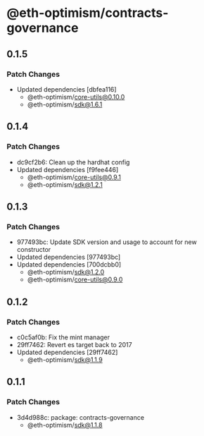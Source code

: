 # @eth-optimism/contracts-governance

## 0.1.5

### Patch Changes

- Updated dependencies [dbfea116]
  - @eth-optimism/core-utils@0.10.0
  - @eth-optimism/sdk@1.6.1

## 0.1.4

### Patch Changes

- dc9cf2b6: Clean up the hardhat config
- Updated dependencies [f9fee446]
  - @eth-optimism/core-utils@0.9.1
  - @eth-optimism/sdk@1.2.1

## 0.1.3

### Patch Changes

- 977493bc: Update SDK version and usage to account for new constructor
- Updated dependencies [977493bc]
- Updated dependencies [700dcbb0]
  - @eth-optimism/sdk@1.2.0
  - @eth-optimism/core-utils@0.9.0

## 0.1.2

### Patch Changes

- c0c5af0b: Fix the mint manager
- 29ff7462: Revert es target back to 2017
- Updated dependencies [29ff7462]
  - @eth-optimism/sdk@1.1.9

## 0.1.1

### Patch Changes

- 3d4d988c: package: contracts-governance
  - @eth-optimism/sdk@1.1.8
